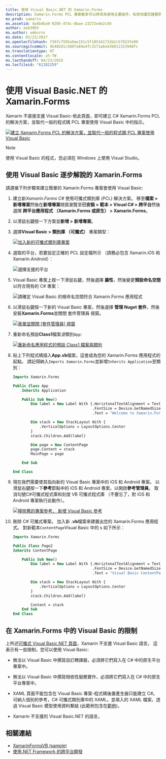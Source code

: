 ```yaml
---
title: 使用 Visual Basic.NET 的 Xamarin.Forms
description: Xamarin.Forms PCL 專案範本可以修改為使用主要組件，有效地讓您建置跨平台行動應用程式使用 VB.NET 的 Visual Basic 中。
ms.prod: xamarin
ms.assetid: da4b4ba9-9205-47dc-8bae-23272ede2c50
author: asb3993
ms.author: amburns
ms.date: 03/23/2017
ms.openlocfilehash: f397cf595a9ae151c5f105341733b2c57023fe99
ms.sourcegitcommit: 4b402d1c508fa84e4fc3171a6e43b811323948fc
ms.translationtype: HT
ms.contentlocale: zh-TW
ms.lasthandoff: 04/23/2019
ms.locfileid: "61282259"
---
```

# <a name="xamarinforms-using-visual-basicnet"></a>使用 Visual Basic.NET 的 Xamarin.Forms

Xamarin 不直接支援 Visual Basic-依此頁面，即可建立 C# Xamarin.Forms PCL 的解決方案，並取代一般的程式碼 PCL 專案使用 Visual Basic 中的指示。

[![](xamarin-forms-images/hero-sml.png "建立 Xamarin.Forms PCL 的解決方案，並取代一般的程式碼 PCL 專案使用 Visual Basic")](xamarin-forms-images/hero.png#lightbox)

> [!NOTE]
> 使用 Visual Basic 的程式，您必須在 Windows 上使用 Visual Studio。

## <a name="xamarinforms-with-visual-basic-walkthrough"></a>使用 Visual Basic 逐步解說的 Xamarin.Forms

請遵循下列步驟來建立簡單的 Xamarin.Forms 專案會使用 Visual Basic:

1. 建立新*Xamarin.Forms C#* 使用可攜式類別庫 (PCL) 解決方案。
移至**檔案 > 新增專案**然後在**新增專案**視窗瀏覽至**已安裝 > 範本 > Visual C# > 跨平台**然後選擇  **跨平台應用程式 （Xamarin.Forms 或原生） > Xamarin.Forms**。

2. 以滑鼠右鍵按一下方案並**新增 > 新增專案**。

3. 選擇**Visual Basic > 類別庫 （可攜式）** 專案類型：

   [![](xamarin-forms-images/add-vb-2-sml.png "加入新的可攜式類別庫專案")](xamarin-forms-images/add-vb-2.png#lightbox)

4. 選取的平台，若要設定正確的 PCL 設定檔所示 （請務必包含 Xamarin.iOS 和 Xamarin.Android）：

   ![](xamarin-forms-images/add-vb-3-sml.png "選擇支援的平台")

5. Visual Basic 專案上按一下滑鼠右鍵，然後選擇 **屬性**，然後變更**預設命名空間**以符合現有的 C# 專案：

   ![](xamarin-forms-images/add-vb-4s-sml.png "請確定 Visual Basic 的根命名空間符合 Xamarin.Forms 應用程式")

6. 以滑鼠右鍵按一下新的 Visual Basic 專案，然後選擇 **管理 Nuget 套件**，然後安裝**Xamarin.Forms**並關閉 套件管理員 視窗。

   [![](xamarin-forms-images/add-vb-4-sml.png "表單並關閉 [套件管理員] 視窗")](xamarin-forms-images/add-vb-4.png#lightbox)

7. 重新命名預設**Class1**檔案*並*類別`App`:

   [![](xamarin-forms-images/add-vb-5-sml.png "重新命名應用程式的預設 Class1 檔案與類別")](xamarin-forms-images/add-vb-5.png#lightbox)

8. 貼上下列程式碼插入**App.vb**檔案，這會成為您的 Xamarin.Forms 應用程式的起點。 請記得納入`Imports Xamarin.Forms`並新增`Inherits Application`至類別：

    ```vb 
    Imports Xamarin.Forms

    Public Class App
        Inherits Application

        Public Sub New()
            Dim label = New Label With {.HoriztonalTextAlignment = TextAlignment.Center,
                                        .FontSize = Device.GetNamedSize(NamedSize.Medium, GetType(Label)),
                                        .Text = "Welcome to Xamarin.Forms with Visual Basic.NET"}

            Dim stack = New StackLayout With {
                .VerticalOptions = LayoutOptions.Center
            }
            stack.Children.Add(label)

            Dim page = New ContentPage
            page.Content = stack
            MainPage = page

        End Sub

    End Class
    ```

9. 現在我們需要使其指向新的 Visual Basic 專案中的 iOS 和 Android 專案。
以滑鼠右鍵按一下**參考**節點中的 iOS 和 Android 專案，以開啟**參考管理員**。 取消勾號C#可攜式程式庫和刻度 VB 可攜式程式庫 （不要忘了，對 iOS 和 Android 專案執行此動作）。

   [![](xamarin-forms-images/add-vb-8-sml.png "移除舊的專案參考、 新增 Visual Basic 參考")](xamarin-forms-images/add-vb-8.png#lightbox)

10. 刪除 C# 可攜式專案。 加入新 **.vb**檔案來建置出您的 Xamarin.Forms 應用程式。 對新範本`ContentPage`Visual Basic 中的 s 如下所示：

    ```vb
    Imports Xamarin.Forms

    Public Class Page2
    Inherits ContentPage

        Public Sub New()
            Dim label = New Label With {.HoriztonalTextAlignment = TextAlignment.Center,
                                        .FontSize = Device.GetNamedSize(NamedSize.Medium, GetType(Label)),
                                        .Text = "Visual Basic ContentPage"}

            Dim stack = New StackLayout With {
                .VerticalOptions = LayoutOptions.Center
            }
            stack.Children.Add(label)

            Content = stack
        End Sub
    End Class
    ```

## <a name="limitations-of-visual-basic-in-xamarinforms"></a>在 Xamarin.Forms 中的 Visual Basic 的限制

上所述[可攜式 Visual Basic.NET 頁面](~/cross-platform/platform/visual-basic/index.md)，Xamarin 不支援 Visual Basic 語言。 這表示有一些限制，您可以使用 Visual Basic:

 - 無法以 Visual Basic 中撰寫自訂轉譯器，必須將它們寫入在 C# 中的原生平台專案中。

 - 無法以 Visual Basic 中撰寫相依性服務實作，必須將它們寫入在 C# 中的原生平台專案中。

 - XAML 頁面不能包含在 Visual Basic 專案-程式碼後置產生器只能建立 C#。 可納入個別的參考，C# 可攜式類別庫中的 XAML，並填入的 XAML 檔案，透過 Visual Basic 模型使用資料繫結 (此範例包含在[範例](https://github.com/xamarin/mobile-samples/tree/master/VisualBasic/XamarinFormsVB/XamlPages))。

 - Xamarin 不支援的 Visual Basic.NET 的語言。

## <a name="related-links"></a>相關連結

- [XamarinFormsVB (sample)](https://github.com/xamarin/mobile-samples/tree/master/VisualBasic/XamarinFormsVB)
- [使用.NET Framework 的跨平台開發](https://docs.microsoft.com/dotnet/standard/cross-platform/)
